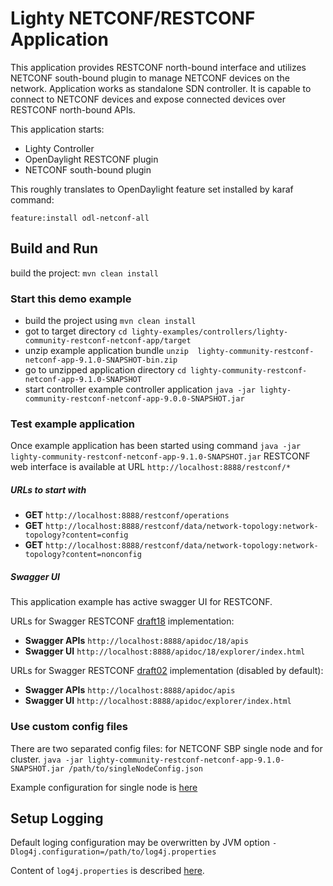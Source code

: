 Lighty NETCONF/RESTCONF Application
==========================
This application provides RESTCONF north-bound interface and utilizes NETCONF south-bound plugin to manage NETCONF devices on the network. 
Application works as standalone SDN controller. It is capable to connect to NETCONF devices and expose connected devices over RESTCONF north-bound APIs.

This application starts:
* Lighty Controller
* OpenDaylight RESTCONF plugin
* NETCONF south-bound plugin

This roughly translates to OpenDaylight feature set installed by karaf command:
```
feature:install odl-netconf-all
```

Build and Run
-------------
build the project: ```mvn clean install```

### Start this demo example
* build the project using ```mvn clean install```
* got to target directory ```cd lighty-examples/controllers/lighty-community-restconf-netconf-app/target``` 
* unzip example application bundle ```unzip  lighty-community-restconf-netconf-app-9.1.0-SNAPSHOT-bin.zip```
* go to unzipped application directory ```cd lighty-community-restconf-netconf-app-9.1.0-SNAPSHOT```
* start controller example controller application ```java -jar lighty-community-restconf-netconf-app-9.0.0-SNAPSHOT.jar``` 

### Test example application
Once example application has been started using command ```java -jar lighty-community-restconf-netconf-app-9.1.0-SNAPSHOT.jar``` 
RESTCONF web interface is available at URL ```http://localhost:8888/restconf/*```

##### URLs to start with
* __GET__ ```http://localhost:8888/restconf/operations```
* __GET__ ```http://localhost:8888/restconf/data/network-topology:network-topology?content=config```
* __GET__ ```http://localhost:8888/restconf/data/network-topology:network-topology?content=nonconfig```

##### Swagger UI
This application example has active swagger UI for RESTCONF.

URLs for Swagger RESTCONF [draft18](https://tools.ietf.org/html/draft-ietf-netconf-restconf-18) implementation:
* __Swagger APIs__ ``http://localhost:8888/apidoc/18/apis`` 
* __Swagger UI__ ``http://localhost:8888/apidoc/18/explorer/index.html`` 

URLs for Swagger RESTCONF [draft02](https://tools.ietf.org/html/draft-bierman-netconf-restconf-02) implementation (disabled by default):
* __Swagger APIs__ ``http://localhost:8888/apidoc/apis`` 
* __Swagger UI__ ``http://localhost:8888/apidoc/explorer/index.html`` 

### Use custom config files
There are two separated config files: for NETCONF SBP single node and for cluster.
`java -jar lighty-community-restconf-netconf-app-9.1.0-SNAPSHOT.jar /path/to/singleNodeConfig.json`

Example configuration for single node is [here](src/main/assembly/resources/sampleConfigSingleNode.json)

Setup Logging
-------------
Default loging configuration may be overwritten by JVM option
```-Dlog4j.configuration=/path/to/log4j.properties```

Content of ```log4j.properties``` is described [here](https://logging.apache.org/log4j/2.x/manual/configuration.html).
